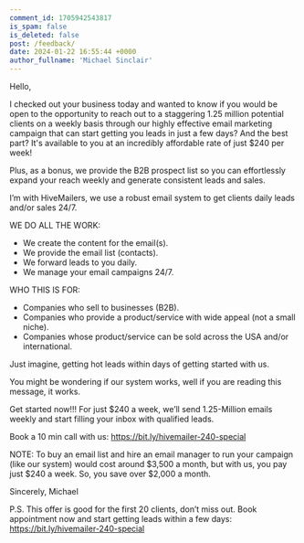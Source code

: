 ```yaml
---
comment_id: 1705942543817
is_spam: false
is_deleted: false
post: /feedback/
date: 2024-01-22 16:55:44 +0000
author_fullname: 'Michael Sinclair'
---
```


Hello,

I checked out your business today and wanted to know if you would be open to the opportunity to reach out to a staggering 1.25 million potential clients on a weekly basis through our highly effective email marketing campaign that can start getting you leads in just a few days? And the best part? It's available to you at an incredibly affordable rate of just $240 per week! 

Plus, as a bonus, we provide the B2B prospect list so you can effortlessly expand your reach weekly and generate consistent leads and sales. 
  
I’m with HiveMailers, we use a robust email system to get clients daily leads and/or sales 24/7.
 
WE DO ALL THE WORK:

- We create the content for the email(s).
- We provide the email list (contacts).
- We forward leads to you daily.
- We manage your email campaigns 24/7.

WHO THIS IS FOR:

- Companies who sell to businesses (B2B).
- Companies who provide a product/service with wide appeal (not a small niche).
- Companies whose product/service can be sold across the USA and/or international.

Just imagine, getting hot leads within days of getting started with us. 

You might be wondering if our system works, well if you are reading this message, it works. 

Get started now!!! For just $240 a week, we’ll send 1.25-Million emails weekly and start filling your inbox with qualified leads. 

Book a 10 min call with us: https://bit.ly/hivemailer-240-special 

NOTE: To buy an email list and hire an email manager to run your campaign (like our system) would cost around $3,500 a month, but with us, you pay just $240 a week. So, you save over $2,000 a month.

Sincerely,
Michael

P.S. This offer is good for the first 20 clients, don’t miss out.  Book appointment now and start getting leads within a few days: https://bit.ly/hivemailer-240-special 


